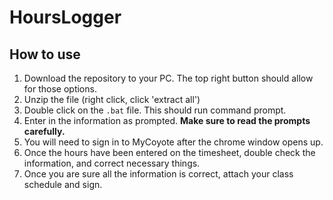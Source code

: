 # HoursLogger

## How to use
1. Download the repository to your PC. The top right button should allow for those options.
2. Unzip the file (right click, click 'extract all')
3. Double click on the `.bat` file. This should run command prompt.
4. Enter in the information as prompted. **Make sure to read the prompts carefully.**
5. You will need to sign in to MyCoyote after the chrome window opens up. 
6. Once the hours have been entered on the timesheet, double check the information, and correct necessary things.
7. Once you are sure all the information is correct, attach your class schedule and sign.